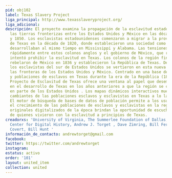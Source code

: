 ```yaml
---
pid: obj102
label: Texas Slavery Project
liga_principal: http://www.texasslaveryproject.org/
liga_adicional: 
descripción: El proyecto examina la propagación de la esclavitud estadounidense en
  las tierras fronterizas entre los Estados Unidos y México en las décadas entre 1820
  y 1850. Los esclavistas estadounidenses comenzaron a migrar a la provincia mexicana
  de Texas en la década de 1820, donde establecieron una sociedad como las que se
  desarrollaban al mismo tiempo en Mississippi y Alabama. Las tensiones aumentaron
  rápidamente entre estos colonos anglos y el gobierno de México, que repetidamente
  intentó prohibir la esclavitud en Texas. Los colonos de la región finalmente se
  rebelaron de México en 1836 y establecieron la República de Texas. De 1836 a 1845,
  los esclavistas del sur de Estados Unidos se vertieron en esta nueva nación entre
  las fronteras de los Estados Unidos y México. Centrado en una base de datos de esclavos
  y poblaciones de esclavos en Texas durante la era de la República (1837-45), el
  Proyecto de Esclavitud de Texas ofrece una ventana al papel que desempeñó la esclavitud
  en el desarrollo de Texas en los años anteriores a que la región se convirtiera
  en parte de los Estados Unidos . Los mapas dinámicos interactivos muestran los flujos
  cambiantes de las poblaciones esclavos y esclavistas en Texas a lo largo del tiempo.
  El motor de búsqueda de bases de datos de población permite a los usuarios descubrir
  el crecimiento de las poblaciones de esclavos y esclavistas en la región. Los documentos
  originales digitalizados de la época brindan la oportunidad de escuchar las voces
  de quienes vivieron con la esclavitud a principios de Texas.
creadorxs: 'University of Virginia, The Summerlee Foundation of Dallas, and The Virginia
  Center for Digital History, Andrew J. Torget , Dave Zimring, Bill Ferster, Bill
  Covert, Bill Hunt '
información_de_contacto: andrewtorget@gmail.com
facebook: 
twitter: https://twitter.com/andrewtorget
instagram: 
estatus: activo
order: '101'
layout: united_item
collection: united
---
```

